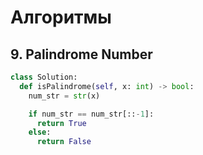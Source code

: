 # Алгоритмы

## 9. Palindrome Number
```python
class Solution:
  def isPalindrome(self, x: int) -> bool:
    num_str = str(x)

    if num_str == num_str[::-1]:
      return True
    else:
      return False
```